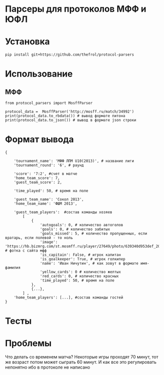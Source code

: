 # Парсеры для протоколов МФФ и ЮФЛ

# Установка

    pip install git+https://github.com/thefrol/protocol-parsers

# Использование

## МФФ
    from protocol_parsers import MosffParser

    protocol_data =  MosffParser('http://mosff.ru/match/34992')
    print(protocol_data.to_rbdata()) # вывод формате питона
    print(protocol_data.to_json()) # вывод в формате json строки

# Формат вывода

    {

        'tournament_name': 'MФФ ЛПМ U10(2013)', # название лиги
        'tournament_round': '6', # раунд
        
        'score': '7:2', #счет в матче
        'home_team_score': 7,
        'guest_team_score': 2,

        'time_played': 50, # время на поле

        'guest_team_name': 'Сокол 2013',
        'home_team_name': 'ФШМ 2013',

        'guest_team_players':  #состав команды хозяев
            [
                {
                    'autogoals': 0, # количество автоголов
                    'goals': 0, # количество забитых
                    'goals_missed': 5, # количество пропущенных, если вратарь, если полевой - то ноль
                    'image': 'https://hb.bizmrg.com/st.mosmff.ru/player/27649/photo/639340d953def_200x200.jpg', # фотка с сайта мфф
                    'is_capitain': False, # игрок капитан
                    'is_goalkeeper': True, # игрок голкипер
                    'name': 'Иван Ничутин', # как зовут в формате имя-фамилия
                    'yellow_cards': 0 # количество желтых
                    'red_cards': 0, # количество красных
                    'time_played': 50, # время на поле
                },
                {...},
            ] ,
        'home_team_players': [...], #состав команды гостей
    }

# Тесты

# Проблемы

Что делать со временем матча? Некоторые игры проходят 70 минут, тот же возраст потом может сыграть 60 минут. И как все это регулировать непонятно ибо в протоколе не написано
